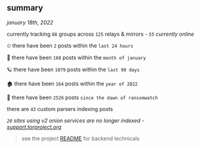
## summary
_january 18th, 2022_

currently tracking `88` groups across `125` relays & mirrors - _`55` currently online_

⏲ there have been `2` posts within the `last 24 hours`

🦈 there have been `168` posts within the `month of january`

🪐 there have been `1079` posts within the `last 90 days`

🏚 there have been `164` posts within the `year of 2022`

🦕 there have been `2526` posts `since the dawn of ransomwatch`

there are `43` custom parsers indexing posts

_`20` sites using v2 onion services are no longer indexed - [support.torproject.org](https://support.torproject.org/onionservices/v2-deprecation/)_

> see the project [README](https://github.com/thetanz/ransomwatch#ransomwatch--) for backend technicals
